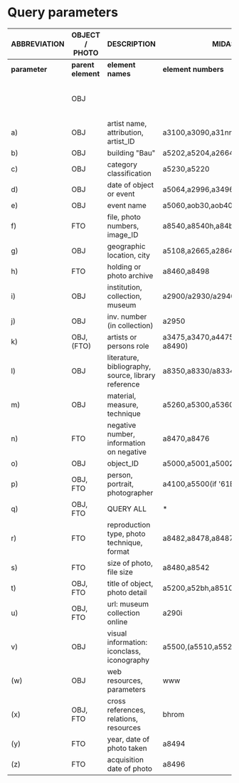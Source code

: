 # Query parameters
|  ABBREVIATION | OBJECT / PHOTO | DESCRIPTION | MIDAS @ BH ROME| CIDOC/CRM, SCHEDA F ETC.
| ------------- | ------------- | -------- | -------- | -------- |
| __parameter__ | __parent element__ | __element names__ | __element numbers__ | __element references__ |
|  | OBJ |  |  | __E22: Man-Made Work of Art, OG: OGGETTO__ |
|a)| OBJ | artist name, attribution, artist_ID|a3100,a3090,a31nn,a31bh,a3105,a3000,a30gn|E21|
|b)| OBJ|building "Bau"|a5202,a5204,a2664,a2684||
|c)|OBJ|category classification|a5230,a5220||
|d)|OBJ|date of object or event|a5064,a2996,a3496||
|e)|OBJ|event name|a5060,aob30,aob40,a5007||
|f)|FTO|file, photo numbers, image_ID|a8540,a8540h,a84bh,a85bh,a8472||
|g)|OBJ|geographic location, city|a5108,a2665,a2864||
|h)|FTO|holding or photo archive|a8460,a8498||
|i)|OBJ|institution, collection, museum|a2900/a2930/a2940||
|j)|OBJ|inv. number (in collection)|a2950||
|k)|OBJ, (FTO)|artists or persons role|a3475,a3470,a4475,a4485,('photographer' if a8490)||
|l)|OBJ|literature, bibliography, source, library reference|a8350,a8330/a8334,a8150||
|m)|OBJ|material, measure, technique|a5260,a5300,a5360||
|n)|FTO|negative number, information on negative|a8470,a8476||
|o)|OBJ|object_ID|a5000,a5001,a5002,a5003,a50gn||
|p)|OBJ, FTO|person, portrait, photographer|a4100,a5500(if '61B'),a2910,a8490||
|q)|OBJ, FTO|QUERY ALL|\*||
|r)|FTO|reproduction type, photo technique, format|a8482,a8478,a8487,a8480||
|s)|FTO|size of photo, file size|a8480,a8542||
|t)|OBJ, FTO|title of object, photo detail|a5200,a52bh,a8510||
|u)|OBJ, FTO|url: museum collection online|a290i||
|v)|OBJ|visual information: iconclass, iconography|a5500,(a5510,a5520)||
|(w)|OBJ|web resources, parameters|www||
|(x)|OBJ, FTO|cross references, relations, resources|bhrom||
|(y)|FTO|year, date of photo taken|a8494||
|(z)|FTO|acquisition date of photo|a8496||

